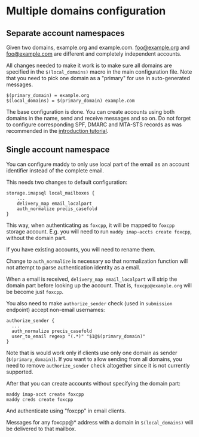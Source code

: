 # Multiple domains configuration

## Separate account namespaces

Given two domains, example.org and example.com. foo@example.org and
foo@example.com are different and completely independent accounts.

All changes needed to make it work is to make sure all domains are specified in
the `$(local_domains)` macro in the main configuration file. Note that you need
to pick one domain as a "primary" for use in auto-generated messages.
```
$(primary_domain) = example.org
$(local_domains) = $(primary_domain) example.com
```

The base configuration is done. You can create accounts using
both domains in the name, send and receive messages and so on.  Do not forget
to configure corresponding SPF, DMARC and MTA-STS records as was
recommended in the [introduction tutorial](tutorials/setting-up.md).

## Single account namespace

You can configure maddy to only use local part of the email
as an account identifier instead of the complete email.

This needs two changes to default configuration:
```
storage.imapsql local_mailboxes {
    ...
    delivery_map email_localpart
    auth_normalize precis_casefold
}
```

This way, when authenticating as `foxcpp`, it will be mapped to
`foxcpp` storage account. E.g. you will need to run
`maddy imap-accts create foxcpp`, without the domain part.

If you have existing accounts, you will need to rename them.

Change to `auth_normalize` is necessary so that normalization function
will not attempt to parse authentication identity as a email.

When a email is received, `delivery_map email_localpart` will strip
the domain part before looking up the account. That is,
`foxcpp@example.org` will be become just `foxcpp`.

You also need to make `authorize_sender` check (used in `submission` endpoint)
accept non-email usernames:
```
authorize_sender {
  ...
  auth_normalize precis_casefold
  user_to_email regexp "(.*)" "$1@$(primary_domain)"
}
```
Note that is would work only if clients use only one domain as sender (`$(primary_domain)`).
If you want to allow sending from all domains, you need to remove `authorize_sender` check
altogether since it is not currently supported.

After that you can create accounts without specifying the domain part:
```
maddy imap-acct create foxcpp
maddy creds create foxcpp
```
And authenticate using "foxcpp" in email clients.

Messages for any foxcpp@* address with a domain in `$(local_domains)`
will be delivered to that mailbox.
